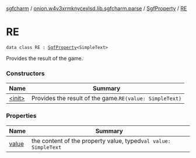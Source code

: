 [sgfcharm](../../../index.md) / [onion.w4v3xrmknycexlsd.lib.sgfcharm.parse](../../index.md) / [SgfProperty](../index.md) / [RE](./index.md)

# RE

`data class RE : `[`SgfProperty`](../index.md)`<SimpleText>`

Provides the result of the game.

### Constructors

| Name | Summary |
|---|---|
| [&lt;init&gt;](-init-.md) | Provides the result of the game.`RE(value: SimpleText)` |

### Properties

| Name | Summary |
|---|---|
| [value](value.md) | the content of the property value, typed`val value: SimpleText` |
